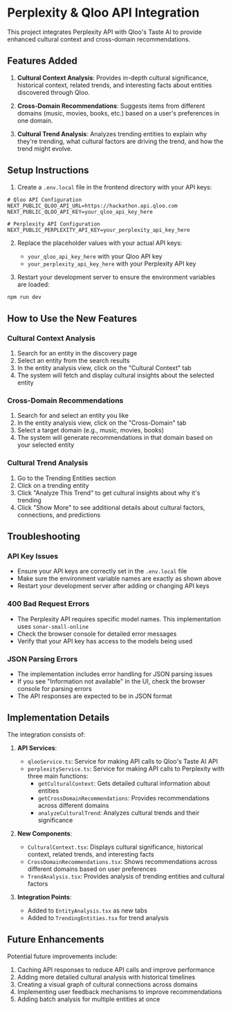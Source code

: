 # Perplexity & Qloo API Integration

This project integrates Perplexity API with Qloo's Taste AI to provide enhanced cultural context and cross-domain recommendations.

## Features Added

1. **Cultural Context Analysis**: Provides in-depth cultural significance, historical context, related trends, and interesting facts about entities discovered through Qloo.

2. **Cross-Domain Recommendations**: Suggests items from different domains (music, movies, books, etc.) based on a user's preferences in one domain.

3. **Cultural Trend Analysis**: Analyzes trending entities to explain why they're trending, what cultural factors are driving the trend, and how the trend might evolve.

## Setup Instructions

1. Create a `.env.local` file in the frontend directory with your API keys:

```
# Qloo API Configuration
NEXT_PUBLIC_QLOO_API_URL=https://hackathon.api.qloo.com
NEXT_PUBLIC_QLOO_API_KEY=your_qloo_api_key_here

# Perplexity API Configuration
NEXT_PUBLIC_PERPLEXITY_API_KEY=your_perplexity_api_key_here
```

2. Replace the placeholder values with your actual API keys:
   - `your_qloo_api_key_here` with your Qloo API key
   - `your_perplexity_api_key_here` with your Perplexity API key

3. Restart your development server to ensure the environment variables are loaded:

```bash
npm run dev
```

## How to Use the New Features

### Cultural Context Analysis
1. Search for an entity in the discovery page
2. Select an entity from the search results
3. In the entity analysis view, click on the "Cultural Context" tab
4. The system will fetch and display cultural insights about the selected entity

### Cross-Domain Recommendations
1. Search for and select an entity you like
2. In the entity analysis view, click on the "Cross-Domain" tab
3. Select a target domain (e.g., music, movies, books)
4. The system will generate recommendations in that domain based on your selected entity

### Cultural Trend Analysis
1. Go to the Trending Entities section
2. Click on a trending entity
3. Click "Analyze This Trend" to get cultural insights about why it's trending
4. Click "Show More" to see additional details about cultural factors, connections, and predictions

## Troubleshooting

### API Key Issues
- Ensure your API keys are correctly set in the `.env.local` file
- Make sure the environment variable names are exactly as shown above
- Restart your development server after adding or changing API keys

### 400 Bad Request Errors
- The Perplexity API requires specific model names. This implementation uses `sonar-small-online`
- Check the browser console for detailed error messages
- Verify that your API key has access to the models being used

### JSON Parsing Errors
- The implementation includes error handling for JSON parsing issues
- If you see "Information not available" in the UI, check the browser console for parsing errors
- The API responses are expected to be in JSON format

## Implementation Details

The integration consists of:

1. **API Services**:
   - `qlooService.ts`: Service for making API calls to Qloo's Taste AI API
   - `perplexityService.ts`: Service for making API calls to Perplexity with three main functions:
     - `getCulturalContext`: Gets detailed cultural information about entities
     - `getCrossDomainRecommendations`: Provides recommendations across different domains
     - `analyzeCulturalTrend`: Analyzes cultural trends and their significance

2. **New Components**:
   - `CulturalContext.tsx`: Displays cultural significance, historical context, related trends, and interesting facts
   - `CrossDomainRecommendations.tsx`: Shows recommendations across different domains based on user preferences
   - `TrendAnalysis.tsx`: Provides analysis of trending entities and cultural factors

3. **Integration Points**:
   - Added to `EntityAnalysis.tsx` as new tabs
   - Added to `TrendingEntities.tsx` for trend analysis

## Future Enhancements

Potential future improvements include:

1. Caching API responses to reduce API calls and improve performance
2. Adding more detailed cultural analysis with historical timelines
3. Creating a visual graph of cultural connections across domains
4. Implementing user feedback mechanisms to improve recommendations
5. Adding batch analysis for multiple entities at once 